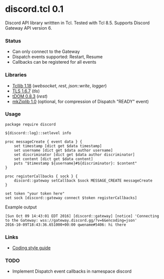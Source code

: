 # discord.tcl 0.1
Discord API library writtten in Tcl.
Tested with Tcl 8.5.
Supports Discord Gateway API version 6.

### Status

- Can only connect to the Gateway
- Dispatch events supported: Restart, Resume
- Callbacks can be registered for all events

### Libraries

- [Tcllib 1.18](http://www.tcl.tk/software/tcllib) (*websocket*, *rest*, *json::write*, *logger*)
- [TLS 1.6.7](https://sourceforge.net/projects/tls) (*tls*)
- [tDOM 0.8.3](https://tdom.github.io) (*rest*)
- [mkZiplib 1.0](http://mkextensions.sourceforge.net) (optional, for compression of Dispatch "READY" event)

### Usage
```
package require discord

${discord::log}::setlevel info

proc messageCreate { event data } {
    set timestamp [dict get $data timestamp]
    set username [dict get $data author username]
    set discriminator [dict get $data author discriminator]
    set content [dict get $data content]
    puts "$timestamp ${username}#${discriminator}: $content"
}

proc registerCallbacks { sock } {
    discord::gateway setCallback $sock MESSAGE_CREATE messageCreate
}

set token "your token here"
set sock [discord::gateway connect $token registerCallbacks]
```

Example output
```
[Sun Oct 09 14:43:01 EDT 2016] [discord::gateway] [notice] 'Connecting to the Gateway: wss://gateway.discord.gg/?v=6&encoding=json'
2016-10-09T18:43:36.651000+00:00 qwename#5406: hi there
```

### Links

- [Coding style guide](http://www.tcl.tk/doc/styleGuide.pdf)

### TODO

- Implement Dispatch event callbacks in namespace discord

